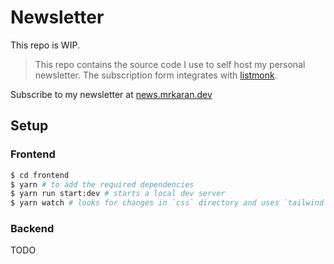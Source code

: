 # Newsletter

This repo is WIP.

> This repo contains the source code I use to self host my personal newsletter. The subscription form integrates with [listmonk](https://listmonk.app).

Subscribe to my newsletter at [news.mrkaran.dev](news.mrkaran.dev)

## Setup

### Frontend

```sh
$ cd frontend
$ yarn # to add the required dependencies
$ yarn run start:dev # starts a local dev server
$ yarn watch # looks for changes in `css` directory and uses `tailwind` css to build the final minified css.
```

### Backend

TODO